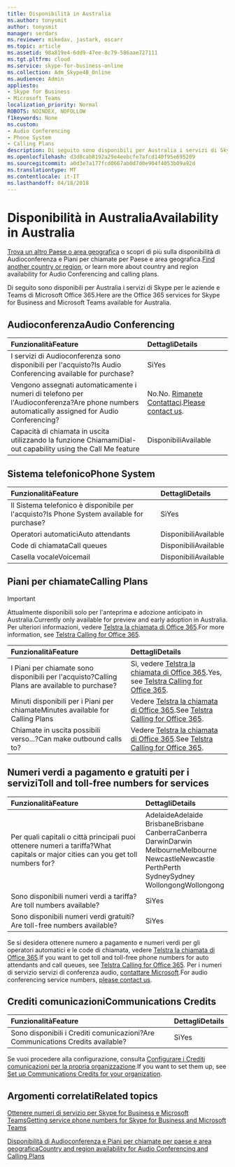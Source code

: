 ```yaml
---
title: Disponibilità in Australia
ms.author: tonysmit
author: tonysmit
manager: serdars
ms.reviewer: mikedav, jastark, oscarr
ms.topic: article
ms.assetid: 98a819e4-6dd9-47ee-8c79-586aae727111
ms.tgt.pltfrm: cloud
ms.service: skype-for-business-online
ms.collection: Adm_Skype4B_Online
ms.audience: Admin
appliesto:
- Skype for Business
- Microsoft Teams
localization_priority: Normal
ROBOTS: NOINDEX, NOFOLLOW
f1keywords: None
ms.custom:
- Audio Conferencing
- Phone System
- Calling Plans
description: Di seguito sono disponibili per Australia i servizi di Skype per le aziende e Teams di Microsoft Office 365.
ms.openlocfilehash: d3d8cab8192a29e4eebcfe7afcd140f95e695209
ms.sourcegitcommit: a0d3e7a177fcd0667ab0d7d0e904f4053b09a92d
ms.translationtype: MT
ms.contentlocale: it-IT
ms.lasthandoff: 04/18/2018
---
```

# <a name="availability-in-australia"></a><span data-ttu-id="e4fc4-103">Disponibilità in Australia</span><span class="sxs-lookup"><span data-stu-id="e4fc4-103">Availability in Australia</span></span>

<span data-ttu-id="e4fc4-104">[Trova un altro Paese o area geografica](country-and-region-availability-for-audio-conferencing-and-calling-plans.md) o scopri di più sulla disponibilità di Audioconferenza e Piani per chiamate per Paese e area geografica.</span><span class="sxs-lookup"><span data-stu-id="e4fc4-104">[Find another country or region](country-and-region-availability-for-audio-conferencing-and-calling-plans.md), or learn more about country and region availability for Audio Conferencing and calling plans.</span></span>

<span data-ttu-id="e4fc4-105">Di seguito sono disponibili per Australia i servizi di Skype per le aziende e Teams di Microsoft Office 365.</span><span class="sxs-lookup"><span data-stu-id="e4fc4-105">Here are the Office 365 services for Skype for Business and Microsoft Teams available for Australia.</span></span>
  
## <a name="audio-conferencing"></a><span data-ttu-id="e4fc4-106">Audioconferenza</span><span class="sxs-lookup"><span data-stu-id="e4fc4-106">Audio Conferencing</span></span>

|<span data-ttu-id="e4fc4-107">**Funzionalità**</span><span class="sxs-lookup"><span data-stu-id="e4fc4-107">**Feature**</span></span>|<span data-ttu-id="e4fc4-108">**Dettagli**</span><span class="sxs-lookup"><span data-stu-id="e4fc4-108">**Details**</span></span>|
|:-----|:-----|
|<span data-ttu-id="e4fc4-109">I servizi di Audioconferenza sono disponibili per l'acquisto?</span><span class="sxs-lookup"><span data-stu-id="e4fc4-109">Is Audio Conferencing available for purchase?</span></span>  <br/> |<span data-ttu-id="e4fc4-110">Sì</span><span class="sxs-lookup"><span data-stu-id="e4fc4-110">Yes</span></span>  <br/> |
|<span data-ttu-id="e4fc4-111">Vengono assegnati automaticamente i numeri di telefono per l'Audioconferenza?</span><span class="sxs-lookup"><span data-stu-id="e4fc4-111">Are phone numbers automatically assigned for Audio Conferencing?</span></span>  <br/> |<span data-ttu-id="e4fc4-112">No.</span><span class="sxs-lookup"><span data-stu-id="e4fc4-112">No.</span></span> <span data-ttu-id="e4fc4-113">[Rimanete Contattaci](mailto:ptnapac@microsoft.com).</span><span class="sxs-lookup"><span data-stu-id="e4fc4-113">[Please contact us](mailto:ptnapac@microsoft.com).</span></span> <br/> |
|<span data-ttu-id="e4fc4-114">Capacità di chiamata in uscita utilizzando la funzione Chiamami</span><span class="sxs-lookup"><span data-stu-id="e4fc4-114">Dial-out capability using the Call Me feature</span></span>  <br/> |<span data-ttu-id="e4fc4-115">Disponibili</span><span class="sxs-lookup"><span data-stu-id="e4fc4-115">Available</span></span>  <br/> |
   
## <a name="phone-system"></a><span data-ttu-id="e4fc4-116">Sistema telefonico</span><span class="sxs-lookup"><span data-stu-id="e4fc4-116">Phone System</span></span>

|<span data-ttu-id="e4fc4-117">**Funzionalità**</span><span class="sxs-lookup"><span data-stu-id="e4fc4-117">**Feature**</span></span>|<span data-ttu-id="e4fc4-118">**Dettagli**</span><span class="sxs-lookup"><span data-stu-id="e4fc4-118">**Details**</span></span>|
|:-----|:-----|
|<span data-ttu-id="e4fc4-119">Il Sistema telefonico è disponibile per l'acquisto?</span><span class="sxs-lookup"><span data-stu-id="e4fc4-119">Is Phone System available for purchase?</span></span>  <br/> |<span data-ttu-id="e4fc4-120">Sì</span><span class="sxs-lookup"><span data-stu-id="e4fc4-120">Yes</span></span>  <br/> |
|<span data-ttu-id="e4fc4-121">Operatori automatici</span><span class="sxs-lookup"><span data-stu-id="e4fc4-121">Auto attendants</span></span> <br/> |<span data-ttu-id="e4fc4-122">Disponibili</span><span class="sxs-lookup"><span data-stu-id="e4fc4-122">Available</span></span>  <br/> |
|<span data-ttu-id="e4fc4-123">Code di chiamata</span><span class="sxs-lookup"><span data-stu-id="e4fc4-123">Call queues</span></span>  <br/> |<span data-ttu-id="e4fc4-124">Disponibili</span><span class="sxs-lookup"><span data-stu-id="e4fc4-124">Available</span></span>  <br/> |
|<span data-ttu-id="e4fc4-125">Casella vocale</span><span class="sxs-lookup"><span data-stu-id="e4fc4-125">Voicemail</span></span>  <br/> |<span data-ttu-id="e4fc4-126">Disponibili</span><span class="sxs-lookup"><span data-stu-id="e4fc4-126">Available</span></span>  <br/> |
   
## <a name="calling-plans"></a><span data-ttu-id="e4fc4-127">Piani per chiamate</span><span class="sxs-lookup"><span data-stu-id="e4fc4-127">Calling Plans</span></span>
> [!IMPORTANT]
> <span data-ttu-id="e4fc4-128">Attualmente disponibili solo per l'anteprima e adozione anticipato in Australia.</span><span class="sxs-lookup"><span data-stu-id="e4fc4-128">Currently only available for preview and early adoption in Australia.</span></span> <span data-ttu-id="e4fc4-129">Per ulteriori informazioni, vedere [Telstra la chiamata di Office 365](http://aka.ms/TelstraVoicePlan).</span><span class="sxs-lookup"><span data-stu-id="e4fc4-129">For more information, see [Telstra Calling for Office 365](http://aka.ms/TelstraVoicePlan).</span></span> 

|<span data-ttu-id="e4fc4-130">**Funzionalità**</span><span class="sxs-lookup"><span data-stu-id="e4fc4-130">**Feature**</span></span>|<span data-ttu-id="e4fc4-131">**Dettagli**</span><span class="sxs-lookup"><span data-stu-id="e4fc4-131">**Details**</span></span>|
|:-----|:-----|
|<span data-ttu-id="e4fc4-132">I Piani per chiamate sono disponibili per l'acquisto?</span><span class="sxs-lookup"><span data-stu-id="e4fc4-132">Calling Plans are available to purchase?</span></span>  <br/> |<span data-ttu-id="e4fc4-133">Sì, vedere [Telstra la chiamata di Office 365](http://aka.ms/TelstraVoicePlan).</span><span class="sxs-lookup"><span data-stu-id="e4fc4-133">Yes,  see [Telstra Calling for Office 365](http://aka.ms/TelstraVoicePlan).</span></span>  <br/> |
|<span data-ttu-id="e4fc4-134">Minuti disponibili per i Piani per chiamate</span><span class="sxs-lookup"><span data-stu-id="e4fc4-134">Minutes available for Calling Plans</span></span>  <br/> |<span data-ttu-id="e4fc4-135">Vedere [Telstra la chiamata di Office 365](http://aka.ms/TelstraVoicePlan).</span><span class="sxs-lookup"><span data-stu-id="e4fc4-135">See [Telstra Calling for Office 365](http://aka.ms/TelstraVoicePlan).</span></span> <br/> |
|<span data-ttu-id="e4fc4-136">Chiamate in uscita possibili verso...?</span><span class="sxs-lookup"><span data-stu-id="e4fc4-136">Can make outbound calls to?</span></span>  <br/> |<span data-ttu-id="e4fc4-137">Vedere [Telstra la chiamata di Office 365](http://aka.ms/TelstraVoicePlan).</span><span class="sxs-lookup"><span data-stu-id="e4fc4-137">See [Telstra Calling for Office 365](http://aka.ms/TelstraVoicePlan).</span></span> <br/> |

## <a name="toll-and-toll-free-numbers-for-services"></a><span data-ttu-id="e4fc4-138">Numeri verdi a pagamento e gratuiti per i servizi</span><span class="sxs-lookup"><span data-stu-id="e4fc4-138">Toll and toll-free numbers for services</span></span>

|<span data-ttu-id="e4fc4-139">**Funzionalità**</span><span class="sxs-lookup"><span data-stu-id="e4fc4-139">**Feature**</span></span>|<span data-ttu-id="e4fc4-140">**Dettagli**</span><span class="sxs-lookup"><span data-stu-id="e4fc4-140">**Details**</span></span>|
|:-----|:-----|
|<span data-ttu-id="e4fc4-141">Per quali capitali o città principali puoi ottenere numeri a tariffa?</span><span class="sxs-lookup"><span data-stu-id="e4fc4-141">What capitals or major cities can you get toll numbers for?</span></span>  <br/> | <span data-ttu-id="e4fc4-142">Adelaide</span><span class="sxs-lookup"><span data-stu-id="e4fc4-142">Adelaide</span></span> <br/>  <span data-ttu-id="e4fc4-143">Brisbane</span><span class="sxs-lookup"><span data-stu-id="e4fc4-143">Brisbane</span></span> <br/>  <span data-ttu-id="e4fc4-144">Canberra</span><span class="sxs-lookup"><span data-stu-id="e4fc4-144">Canberra</span></span> <br/>  <span data-ttu-id="e4fc4-145">Darwin</span><span class="sxs-lookup"><span data-stu-id="e4fc4-145">Darwin</span></span> <br/>  <span data-ttu-id="e4fc4-146">Melbourne</span><span class="sxs-lookup"><span data-stu-id="e4fc4-146">Melbourne</span></span> <br/>  <span data-ttu-id="e4fc4-147">Newcastle</span><span class="sxs-lookup"><span data-stu-id="e4fc4-147">Newcastle</span></span> <br/>  <span data-ttu-id="e4fc4-148">Perth</span><span class="sxs-lookup"><span data-stu-id="e4fc4-148">Perth</span></span> <br/>  <span data-ttu-id="e4fc4-149">Sydney</span><span class="sxs-lookup"><span data-stu-id="e4fc4-149">Sydney</span></span> <br/>  <span data-ttu-id="e4fc4-150">Wollongong</span><span class="sxs-lookup"><span data-stu-id="e4fc4-150">Wollongong</span></span> <br/> |
|<span data-ttu-id="e4fc4-151">Sono disponibili numeri verdi a tariffa?</span><span class="sxs-lookup"><span data-stu-id="e4fc4-151">Are toll numbers available?</span></span>  <br/> |<span data-ttu-id="e4fc4-152">Sì</span><span class="sxs-lookup"><span data-stu-id="e4fc4-152">Yes</span></span>  <br/> |
|<span data-ttu-id="e4fc4-153">Sono disponibili numeri verdi gratuiti?</span><span class="sxs-lookup"><span data-stu-id="e4fc4-153">Are toll-free numbers available?</span></span>  <br/> |<span data-ttu-id="e4fc4-154">Sì</span><span class="sxs-lookup"><span data-stu-id="e4fc4-154">Yes</span></span>  <br/> |
   
<span data-ttu-id="e4fc4-155">Se si desidera ottenere numero a pagamento e numeri verdi per gli operatori automatici e le code di chiamata, vedere [Telstra la chiamata di Office 365](http://aka.ms/TelstraVoicePlan).</span><span class="sxs-lookup"><span data-stu-id="e4fc4-155">If you want to get toll and toll-free phone numbers for auto attendants and call queues, see [Telstra Calling for Office 365](http://aka.ms/TelstraVoicePlan).</span></span> <span data-ttu-id="e4fc4-156">Per i numeri di servizio servizi di conferenza audio, [contattare Microsoft](mailto:ptnapac@microsoft.com).</span><span class="sxs-lookup"><span data-stu-id="e4fc4-156">For audio conferencing service numbers, [please contact us](mailto:ptnapac@microsoft.com).</span></span>
  
## <a name="communications-credits"></a><span data-ttu-id="e4fc4-157">Crediti comunicazioni</span><span class="sxs-lookup"><span data-stu-id="e4fc4-157">Communications Credits</span></span>

|<span data-ttu-id="e4fc4-158">**Funzionalità**</span><span class="sxs-lookup"><span data-stu-id="e4fc4-158">**Feature**</span></span>|<span data-ttu-id="e4fc4-159">**Dettagli**</span><span class="sxs-lookup"><span data-stu-id="e4fc4-159">**Details**</span></span>|
|:-----|:-----|
|<span data-ttu-id="e4fc4-160">Sono disponibili i Crediti comunicazioni?</span><span class="sxs-lookup"><span data-stu-id="e4fc4-160">Are Communications Credits available?</span></span>  <br/> |<span data-ttu-id="e4fc4-161">Sì</span><span class="sxs-lookup"><span data-stu-id="e4fc4-161">Yes</span></span>  <br/> |
   
<span data-ttu-id="e4fc4-162">Se vuoi procedere alla configurazione, consulta [Configurare i Crediti comunicazioni per la propria organizzazione](../skype-for-business-and-microsoft-teams-add-on-licensing/set-up-communications-credits-for-your-organization.md).</span><span class="sxs-lookup"><span data-stu-id="e4fc4-162">If you want to set them up, see [Set up Communications Credits for your organization](../skype-for-business-and-microsoft-teams-add-on-licensing/set-up-communications-credits-for-your-organization.md).</span></span>
  
## <a name="related-topics"></a><span data-ttu-id="e4fc4-163">Argomenti correlati</span><span class="sxs-lookup"><span data-stu-id="e4fc4-163">Related topics</span></span>

[<span data-ttu-id="e4fc4-164">Ottenere numeri di servizio per Skype for Business e Microsoft Teams</span><span class="sxs-lookup"><span data-stu-id="e4fc4-164">Getting service phone numbers for Skype for Business and Microsoft Teams</span></span>](../what-is-phone-system-in-office-365/getting-service-phone-numbers.md)

[<span data-ttu-id="e4fc4-165">Disponibilità di Audioconferenza e Piani per chiamate per paese e area geografica</span><span class="sxs-lookup"><span data-stu-id="e4fc4-165">Country and region availability for Audio Conferencing and Calling Plans</span></span>](../country-and-region-availability-for-audio-conferencing-and-calling-plans/country-and-region-availability-for-audio-conferencing-and-calling-plans.md)
